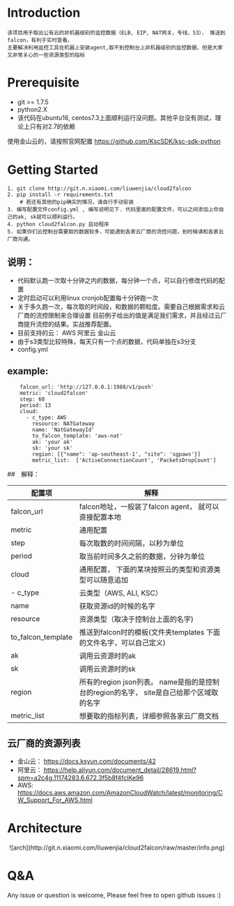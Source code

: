 # Introduction
    该项目用于取出公有云的非机器级别的监控数据（ELB, EIP, NAT网关，专线，S3）， 推送到falcon，有利于实时查看。
    主要解决利用监控工具在机器上安装agent,取不到控制台上非机器级别的监控数据，但是大家又非常关心的一些资源类型的指标

    
# Prerequisite
* git  >= 1.7.5
* python2.X
* 该代码在ubuntu16, centos7.3上面顺利运行没问题。其他平台没有测试，理论上只有对2.7的依赖


使用金山云的，请按照官网配置
https://github.com/KscSDK/ksc-sdk-python

# Getting Started
```buildoutcfg
1. git clone http://git.n.xiaomi.com/liuwenjia/cloud2falcon
2. pip install -r requirements.txt
    # 若还有其他的pip确实的情况，请自行手动安装
3. 编写配置文件config.yml , 编写说明见下. 代码里面的配置文件，可以之间添加上你自己的ak, sk就可以顺利运行。
4. python cloud2falcon.py 启动程序
5. 如果你们云控制台需要取的数据较多，可能遇到各家云厂商的流控问题，到时候请和各家云厂商沟通。
```

## 说明：
- 代码默认跑一次取十分钟之内的数据，每分钟一个点，可以自行修改代码的配置
- 定时启动可以利用linux cronjob配置每十分钟跑一次
- 关于多久跑一次，每次取的时间段，和数据的颗粒度。需要自己根据需求和云厂商的流控限制来合理设置
    目前例子给出的值是满足我们需求，并且经过云厂商提升流控的结果。实战推荐配置。
- 目前支持的云： AWS 阿里云 金山云
- 由于s3类型比较特殊，每天只有一个点的数据，代码单独在s3分支
- config.yml
  
## example: 
     
        falcon_url: 'http://127.0.0.1:1988/v1/push'
        metric: 'cloud2falcon'
        step: 60
        period: 13
        cloud:
          - c_type: AWS
            resource: NATGateway
            name: 'NatGatewayId'
            to_falcon_template: 'aws-nat'
            ak: 'your ak'
            sk: 'your sk'
            region: [{"name": 'ap-southeast-1', "site": 'sgpaws'}]
            metric_list:  ['ActiveConnectionCount', 'PacketsDropCount']

           
 ##　解释：
 
| 配置项 | 解释 |
| ------ | ------ |
|falcon_url |falcon地址，一般装了falcon agent， 就可以直接配置本地 |
| metric | 通用配置 |
| step | 每次取数的时间间隔，以秒为单位 |
| period | 取当前时间多久之前的数据，分钟为单位|
| cloud |通用配置， 下面的某块按照云的类型和资源类型可以随意追加|
| - c_type |云类型（AWS, ALI, KSC） |
| name | 获取资源id的时候的名字 |
| resource | 资源类型（取决于控制台上面的名字) |
|    to_falcon_template | 推送到falcon时的模板(文件夹templates 下面的文件名字，可以自己定义)|
|    ak　 | 调用云资源时的ak|
|    sk　 | 调用云资源时的sk|
|    region | 所有的region json列表。 name是指的是控制台的region的名字， site是自己给那个区域取的名字|
|    metric_list | 想要取的指标列表，详细参照各家云厂商文档|
        
## 云厂商的资源列表
- 金山云： https://docs.ksyun.com/documents/42
- 阿里云： https://help.aliyun.com/document_detail/28619.html?spm=a2c4g.11174283.6.672.3f5b8f4fcIKe96
- AWS: https://docs.aws.amazon.com/AmazonCloudWatch/latest/monitoring/CW_Support_For_AWS.html

# Architecture
<center>![arch](http://git.n.xiaomi.com/liuwenjia/cloud2falcon/raw/master/info.png)</center>

# Q&A
Any issue or question is welcome, Please feel free to open github issues :)